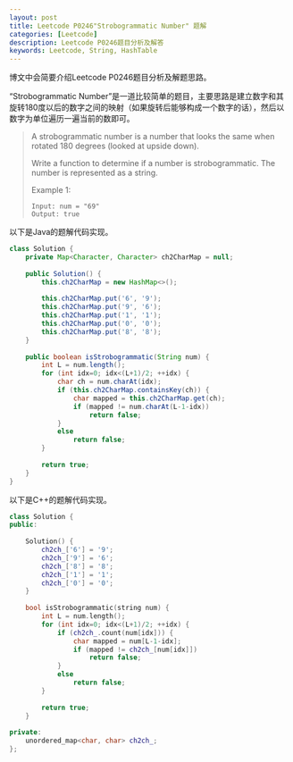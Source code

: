 ```yaml
---
layout: post
title: Leetcode P0246"Strobogrammatic Number" 题解
categories: [Leetcode]
description: Leetcode P0246题目分析及解答
keywords: Leetcode, String, HashTable
---
```


博文中会简要介绍Leetcode P0246题目分析及解题思路。

“Strobogrammatic Number”是一道比较简单的题目，主要思路是建立数字和其旋转180度以后的数字之间的映射（如果旋转后能够构成一个数字的话），然后以数字为单位遍历一遍当前的数即可。

> A strobogrammatic number is a number that looks the same when rotated 180 degrees (looked at upside down).
> 
> Write a function to determine if a number is strobogrammatic. The number is represented as a string.
> 
> Example 1:
> ```
> Input: num = "69"
> Output: true
> ```

以下是Java的题解代码实现。
```java
class Solution {
    private Map<Character, Character> ch2CharMap = null;
    
    public Solution() {
        this.ch2CharMap = new HashMap<>();
         
        this.ch2CharMap.put('6', '9');
        this.ch2CharMap.put('9', '6');
        this.ch2CharMap.put('1', '1');
        this.ch2CharMap.put('0', '0');
        this.ch2CharMap.put('8', '8');
    }
    
    public boolean isStrobogrammatic(String num) {
        int L = num.length();
        for (int idx=0; idx<(L+1)/2; ++idx) {
            char ch = num.charAt(idx);
            if (this.ch2CharMap.containsKey(ch)) {
                char mapped = this.ch2CharMap.get(ch);
                if (mapped != num.charAt(L-1-idx))
                    return false;
            }
            else 
                return false;
        }
        
        return true;
    }
}
```

以下是C++的题解代码实现。
```cpp
class Solution {
public:
    
    Solution() {
        ch2ch_['6'] = '9';
        ch2ch_['9'] = '6';
        ch2ch_['8'] = '8';
        ch2ch_['1'] = '1';
        ch2ch_['0'] = '0';
    }
    
    bool isStrobogrammatic(string num) {
        int L = num.length();
        for (int idx=0; idx<(L+1)/2; ++idx) {
            if (ch2ch_.count(num[idx])) {
                char mapped = num[L-1-idx];
                if (mapped != ch2ch_[num[idx]])
                    return false;
            }
            else
                return false;
        }
        
        return true;
    }
    
private:
    unordered_map<char, char> ch2ch_;
};
```